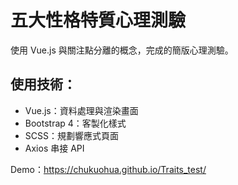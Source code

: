 # 五大性格特質心理測驗
使用 Vue.js 與關注點分離的概念，完成的簡版心理測驗。
## 使用技術：
<ul>
  <li>Vue.js：資料處理與渲染畫面</li>
  <li>Bootstrap 4：客製化樣式</li>
  <li>SCSS：規劃響應式頁面 </li>
  <li>Axios 串接 API</li>
</ul>

Demo：https://chukuohua.github.io/Traits_test/
